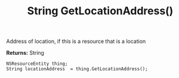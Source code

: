 ﻿---
uid: crmscript_ref_NSResourceEntity_GetLocationAddress
title: String GetLocationAddress()
intellisense: NSResourceEntity.GetLocationAddress
keywords: NSResourceEntity, GetLocationAddress
so.topic: reference
---

Address of location, if this is a resource that is a location

**Returns:** String


```crmscript
NSResourceEntity thing;
String locationAddress  = thing.GetLocationAddress();
```


